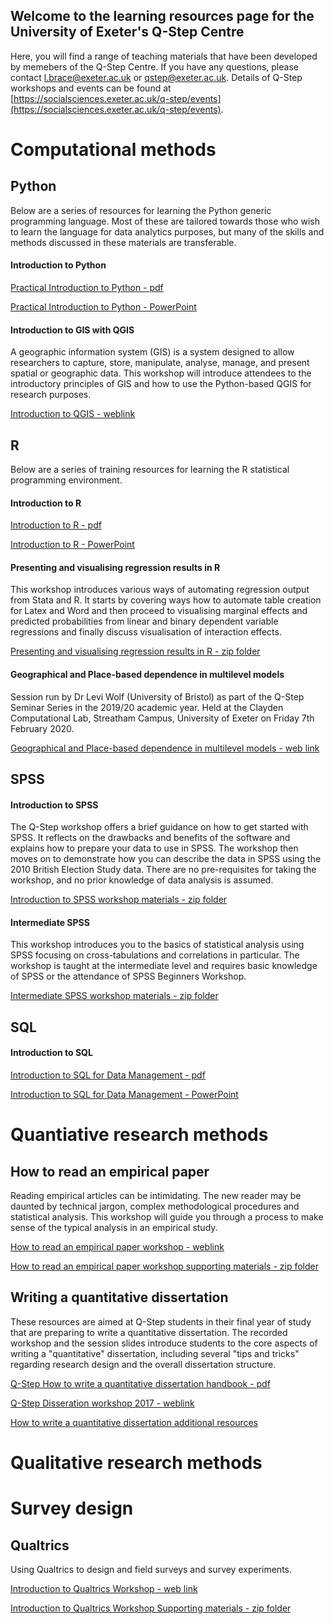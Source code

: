 ## Welcome to the learning resources page for the University of Exeter's Q-Step Centre
Here, you will find a range of teaching materials that have been developed by memebers of the Q-Step Centre. If you have any questions, please contact [l.brace@exeter.ac.uk](l.brace@exeter.ac.uk) or [qstep@exeter.ac.uk](qstep@exeter.ac.uk). Details of Q-Step workshops and events can be found at [https://socialsciences.exeter.ac.uk/q-step/events](https://socialsciences.exeter.ac.uk/q-step/events).


# Computational methods
## Python
Below are a series of resources for learning the Python generic programming language. Most of these are tailored towards those who wish to learn the language for data analytics purposes, but many of the skills and methods discussed in these materials are transferable.

#### Introduction to Python

[Practical Introduction to Python - pdf](Q-Step_WS_02102019_Practical_introduction_to_Python.pdf)

[Practical Introduction to Python - PowerPoint](Q-Step_WS_02102019_Practical_introduction_to_Python.pptx)

#### Introduction to GIS with QGIS

A geographic information system (GIS) is a system designed to allow researchers to capture, store, manipulate, analyse, manage, and present spatial or geographic data. This workshop will introduce attendees to the introductory principles of GIS and how to use the Python-based QGIS for research purposes.

[Introduction to QGIS - weblink](https://recapexeter.cloud.panopto.eu/Panopto/Pages/Auth/Login.aspx?Auth=Viewer&ReturnUrl=%2fPanopto%2fPages%2fViewer.aspx%3fid%3df580c9d6-f3aa-4e40-a379-ab540074db74)

## R
Below are a series of training resources for learning the R statistical programming environment.

#### Introduction to R

[Introduction to R - pdf](Q-Step_WS_09012019_An_introduction_to_R.pdf)

[Introduction to R - PowerPoint](Q-Step_WS_09012019_An_introduction_to_R.pptx)


#### Presenting and visualising regression results in R

This workshop introduces various ways of automating regression output from Stata and R. It starts by covering ways how to automate table creation for Latex and Word and then proceed to visualising marginal effects and predicted probabilities from linear and binary dependent variable regressions and finally discuss visualisation of interaction effects.

[Presenting and visualising regression results in R - zip folder](Presenting_and_visualising_regression_results_in_R.zip)


#### Geographical and Place-based dependence in multilevel models

Session run by Dr Levi Wolf (University of Bristol)  as part of the Q-Step Seminar Series in the 2019/20 academic year. Held at the Clayden Computational Lab, Streatham Campus, University of Exeter on Friday 7th February 2020.

[Geographical and Place-based dependence in multilevel models - web link](https://recapexeter.cloud.panopto.eu/Panopto/Pages/Auth/Login.aspx?Auth=Viewer&ReturnUrl=%2fPanopto%2fPages%2fViewer.aspx%3fid%3d77a56c0e-1a7e-4c14-b4b0-ab5900c722bf%26query%3dgeographical%2520and%2520place)

## SPSS

#### Introduction to SPSS

The Q-Step workshop offers a brief guidance on how to get started with SPSS. It reflects on the drawbacks and benefits of the software and explains how to prepare your data to use in SPSS. The workshop then moves on to demonstrate how you can describe the data in SPSS using the 2010 British Election Study data. There are no pre-requisites for taking the workshop, and no prior knowledge of data analysis is assumed.

[Introduction to SPSS workshop materials - zip folder](Introduction_to_SPSS.zip)

#### Intermediate SPSS

This workshop introduces you to the basics of statistical analysis using SPSS focusing on cross-tabulations and correlations in particular. The workshop is taught at the intermediate level and requires basic knowledge of SPSS or the attendance of SPSS Beginners Workshop.

[Intermediate SPSS workshop materials - zip folder](Intermediate_SPSS.zip)

## SQL
#### Introduction to SQL

[Introduction to SQL for Data Management - pdf](Q-Step_WS_20032019_Intro_to_SQL_for_Data_Science.pdf)

[Introduction to SQL for Data Management - PowerPoint](Q-Step_WS_20032019_Intro_to_SQL_for_Data_Science.pptx)

# Quantiative research methods

## How to read an empirical paper

Reading empirical articles can be intimidating. The new reader may be daunted by technical jargon, complex methodological procedures and statistical analysis. This workshop will guide you through a process to make sense of the typical analysis in an empirical study.

[How to read an empirical paper workshop - weblink](http://connect.exeter.ac.uk/p5bro0xaa3t/?proto=true)

[How to read an empirical paper workshop supporting materials - zip folder](How_to_read_an_empirical_paper_supporting_materials.zip)

## Writing a quantitative dissertation

These resources are aimed at Q-Step students in their final year of study that are preparing to write a quantitative dissertation. The recorded workshop and the session slides introduce students to the core aspects of writing a "quantitative" dissertation, including several "tips and tricks" regarding research design and the overall dissertation structure.

[Q-Step How to write a quantitative dissertation handbook - pdf](POL3040_How_to_Write_a_Quants_Dissertation_handbook.pdf)

[Q-Step Disseration workshop 2017 - weblink](https://recapexeter.cloud.panopto.eu/Panopto/Pages/Auth/Login.aspx?Auth=Viewer&ReturnUrl=%2fPanopto%2fPages%2fViewer.aspx%3fid%3da237e871-0e55-471b-ac17-3817457854f0)

[How to write a quantitative dissertation additional resources](Writing_quantitative_dissertation_supporting_materials.zip)

# Qualitative research methods

# Survey design

## Qualtrics

Using Qualtrics to design and field surveys and survey experiments.

[Introduction to Qualtrics Workshop - web link](http://connect.exeter.ac.uk/p9bbugsoz48/?proto=true)

[Introduction to Qualtrics Workshop Supporting materials - zip folder](Qualtrics_materials_20200325.zip)

